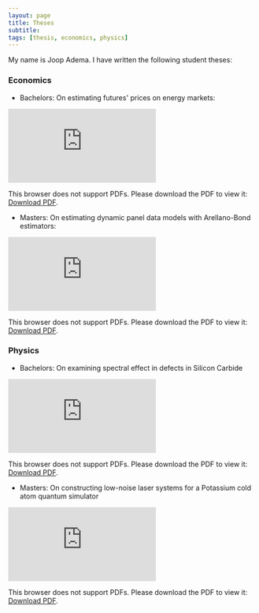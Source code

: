 ```yaml
---
layout: page
title: Theses
subtitle: 
tags: [thesis, economics, physics]
---
```


My name is Joop Adema. I have written the following student theses:

### Economics
- Bachelors: On estimating futures' prices on energy markets:
<object data="https://jopieadema.github.io./assets/img/ThesisEconomicsBsc.pdf" type="application/pdf" width="700px" height="700px">
    <embed src="https://jopieadema.github.io./assets/img/ThesisEconomicsBsc.pdf">
        <p>This browser does not support PDFs. Please download the PDF to view it: <a href="https://jopieadema.github.io./assets/img/ThesisEconomicsBsc.pdf">Download PDF</a>.</p>
    </embed>
</object>

- Masters: On estimating dynamic panel data models with Arellano-Bond estimators:
<object data="https://jopieadema.github.io./assets/img/ThesisEconomicsMsc.pdf" type="application/pdf" width="700px" height="700px">
    <embed src="https://jopieadema.github.io./assets/img/ThesisEconomicsMsc.pdf">
        <p>This browser does not support PDFs. Please download the PDF to view it: <a href="https://jopieadema.github.io./assets/img/ThesisEconomicsMsc.pdf">Download PDF</a>.</p>
    </embed>
</object>

### Physics

 - Bachelors: On examining spectral effect in defects in Silicon Carbide
 <object data="https://jopieadema.github.io./assets/img/ThesisPhysicsBsc.pdf" type="application/pdf" width="700px" height="700px">
    <embed src="https://jopieadema.github.io./assets/img/ThesisPhysicsBsc.pdf">
        <p>This browser does not support PDFs. Please download the PDF to view it: <a href="https://jopieadema.github.io./assets/img/ThesisPhysicsBsc.pdf">Download PDF</a>.</p>
    </embed>
</object>

 - Masters: On constructing low-noise laser systems for a Potassium cold atom quantum simulator
 <object data="https://jopieadema.github.io./assets/img/ThesisPhysicsMsc.pdf" type="application/pdf" width="700px" height="700px">
    <embed src="https://jopieadema.github.io./assets/img/ThesisPhysicsMsc.pdf">
        <p>This browser does not support PDFs. Please download the PDF to view it: <a href="https://jopieadema.github.io./assets/img/ThesisPhysicsMsc.pdf">Download PDF</a>.</p>
    </embed>
</object>
